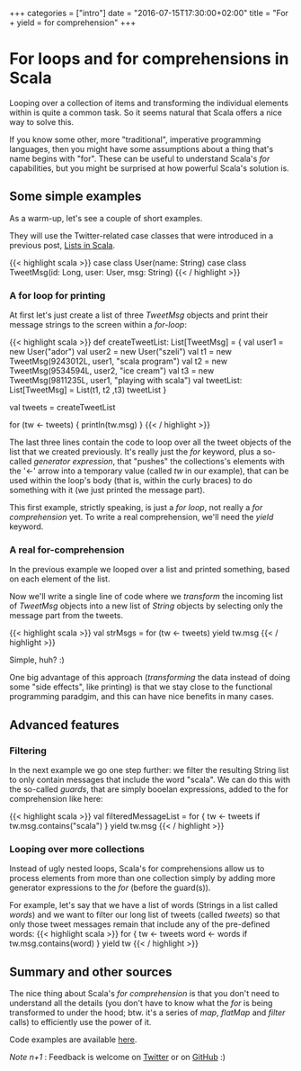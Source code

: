 +++
categories = ["intro"]
date = "2016-07-15T17:30:00+02:00"
title = "For + yield = for comprehension"
+++

# For loops and for comprehensions in Scala

Looping over a collection of items and transforming the individual elements 
within is quite a common task. So it seems natural that Scala offers a nice
way to solve this.

<!--more-->

If you know some other, more "traditional", imperative programming languages,
then you might have some assumptions about a thing that's name
begins with "for". 
These can be useful to understand Scala's _for_ capabilities, but you might
be surprised at how powerful Scala's solution is.

## Some simple examples 

As a warm-up, let's see a couple of short examples. 

They will use the Twitter-related case classes that were introduced
in a previous post,
<a href='{{< relref "post/lists.md" >}}'>Lists in Scala</a>.

{{< highlight scala >}}
  case class User(name: String)
  case class TweetMsg(id: Long, user: User, msg: String)
{{< / highlight >}}

### A for loop for printing

At first let's just create a list of three _TweetMsg_ objects and print
their message strings to the screen within a _for-loop_:

{{< highlight scala >}}
def createTweetList: List[TweetMsg] = {
  val user1 = new User("ador")
  val user2 = new User("szeli")
  val t1 = new TweetMsg(9243012L, user1, "scala program")
  val t2 = new TweetMsg(9534594L, user2, "ice cream")
  val t3 = new TweetMsg(9811235L, user1, "playing with scala")
  val tweetList: List[TweetMsg] = List(t1, t2 ,t3)
  tweetList
}

val tweets = createTweetList

for (tw <- tweets) {
  println(tw.msg)
}
{{< / highlight >}}

The last three lines contain the code to loop over all the tweet objects of the
list that we created previously. It's really just the _for_ keyword, plus a
so-called _generator expression_, that "pushes" the collections's elements
with the '<-' arrow into a temporary value (called _tw_ in our example),
that can be used within the loop's body (that is, within the curly braces)
to do something with it (we just printed the message part).

This first example, strictly speaking, is just a _for loop_,
not really a _for comprehension_ yet. 
To write a real comprehension, we'll need the _yield_ keyword.

### A real for-comprehension

In the previous example we looped over a list and printed something, based on
each element of the list.

Now we'll write a single line of code where we _transform_ the incoming list of 
_TweetMsg_ objects into a new list of _String_ objects by selecting
only the message part from the tweets.

{{< highlight scala >}}
val strMsgs = for (tw <- tweets) yield tw.msg
{{< / highlight >}}

Simple, huh? :)

One big advantage of this approach (_transforming_ the data instead of
doing some "side effects", like printing) is that we stay close to 
the functional programming paradgim, and this can have nice benefits 
in many cases.

## Advanced features

### Filtering

In the next example we go one step further: we filter the resulting String list
to only contain messages that include the word "scala". We can do this 
with the so-called _guards_, that are simply booelan expressions, added
to the for comprehension like here:

{{< highlight scala >}}
val filteredMessageList = for {
  tw <- tweets
  if tw.msg.contains("scala")
} yield tw.msg
{{< / highlight >}}


<!-- _Note:_ It's not necessary but good to know, that under the hood, 
the Scala compiler will translate the for loops and comprehensions into 
a series of _flatMap()_, _map()_ and _filter()_ calls to achieve the 
intended result. So the for structure is just a "syntactic sugar"
over these functions. We'll learn about each a bit later :)
-->



### Looping over more collections

Instead of ugly nested loops, Scala's for comprehensions allow us to process
elements from more than one collection simply by adding more
generator expressions to the _for_ (before the guard(s)).

For example, let's say that we have a list of words (Strings in a list
called _words_) and we want to filter our
long list of tweets (called _tweets_) so that only those 
tweet messages remain that include any of the pre-defined words:
{{< highlight scala >}}
for {
  tw <- tweets
  word <- words
  if tw.msg.contains(word)
} yield tw
{{< / highlight >}}


<!-- TODO : maybe in another post, this is a bit more complicated,
to find a simple and meaningful example with tweets

### Using for with Options

I can't go into details here about what Scala requires from a type in order
to be able to apply for comprehensions to its objects, but the good news is:
for comprehensions work on all the usual collection types (List, Set, Vector,
etc.) and also on Option! Why is this useful?, you may ask. 

Well, let's imagine that we need to fetch some data from a database.
Or, to keep our example simle, let's just use a Map. 

If you have read 
<a href='{{< relref "post/maps.md" >}}'>
this post about Maps</a>, then you already know that with Maps, we can not be 
sure that it contains something for a given key or not, so what we receive if 
we call a _get(key)_ method on a Map then the result will be an _Option_: 
either a _Some(value)_ or a _None_.

Scala helps us to deal with the situation when we can't know beforehand 
if we will have a _Some_ or a _None_ to deal with. 

Let's see:

{{< highlight scala >}}

for {
  tw <- tweets
  word <- words
  if tw.msg.contains(word)
} yield tw
{{< / highlight >}}
 -->  


## Summary and other sources

The nice thing about Scala's _for comprehension_ is that 
you don't need to understand all the details 
(you don't have to know what the _for_ is being transformed to under the hood; 
btw. it's a series of _map_, _flatMap_ and _filter_ calls) to efficiently 
use the power of it.

<!--"The for-expression is similar to loops in imerative languages,
except that it builds a list of the results of all iterations"
(martin ordersky's scala course on coursera) -->


Code examples are available
[here](https://github.com/ador/scala-examples/tree/master/07_for_yield).


_Note n+1_ : Feedback is welcome on [Twitter](https://twitter.com/adorster) 
or on [GitHub](https://github.com/hands-on-scala/hands-on-scala.github.io/issues/4) :)
<!-- TODO create issue -->







